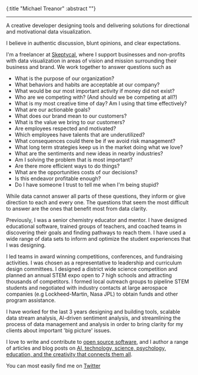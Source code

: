 {:title "Michael Treanor"
:abstract ""}

---

A creative developer designing tools and delivering solutions for directional and motivational data visualization.

I believe in authentic discussion, blunt opinions, and clear expectations.

I'm a freelancer at [Skeptycal](https://www.skeptycal.com), where I support businesses and non-profits with data visualization in areas of vision and mission surrounding their business and brand. We work together to answer questions such as

- What is the purpose of our organization?
- What behaviors and habits are acceptable at our company?
- What would be our most important activity if money did not exist?
- Who are we competing with? (And should we be competing at all?)
- What is my most creative time of day? Am I using that time effectively?
- What are our actionable goals?
- What does our brand mean to our customers?
- What is the value we bring to our customers?
- Are employees respected and motivated?
- Which employees have talents that are underutilized?
- What consequences could there be if we avoid risk management?
- What long term strategies keep us in the market doing what we love?
- What are the sentiments and new ideas in nearby industries?
- Am I solving the problem that is most important?
- Are there more efficient ways to do things?
- What are the opportunities costs of our decisions?
- Is this endeavor profitable enough?
- Do I have someone I trust to tell me when I'm being stupid?

While data cannot answer all parts of these questions, they inform or give direction to each and every one. The questions that seem the most difficult to answer are the ones that benefit most from data clarity.

Previously, I was a senior chemistry educator and mentor. I have designed educational software, trained groups of teachers, and coached teams in discovering their goals and finding pathways to reach them. I have used a wide range of data sets to inform and optimize the student experiences that I was designing.

I led teams in award winning competitions, conferences, and fundraising activities. I was chosen as a representative to leadership and curriculum design committees. I designed a district wide science competition and planned an annual STEM expo open to 7 high schools and attracting thousands of competitors. I formed local outreach groups to pipeline STEM students and negotiated with industry contacts at large aerospace companies (e.g Lockheed-Martin, Nasa JPL) to obtain funds and other program assistance.

I have worked for the last 3 years designing and building tools, scalable data stream analysis, AI-driven sentiment analysis, and streamlining the process of data management and analysis in order to bring clarity for my clients about important 'big picture' issues.

I love to write and contribute to [open source software](https://github.com/skeptycal), and I author a range of articles and blog posts on [AI, technology, science, psychology, education, and the creativity that connects them all](https://medium.com/@miketreanor).

You can most easily find me on [Twitter](https://www.twitter.com/skeptycal)
